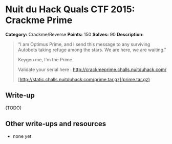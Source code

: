 # Nuit du Hack Quals CTF 2015: Crackme Prime

**Category:** Crackme/Reverse
**Points:** 150
**Solves:** 90
**Description:** 

> "I am Optimus Prime, and I send this message to any surviving Autobots taking refuge among the stars. We are here, we are waiting."
> 
> Keygen me, I'm the Prime.
> 
> Validate your serial here : <http://crackmeprime.challs.nuitduhack.com/>
> 
> [http://static.challs.nuitduhack.com/prime.tar.gz](prime.tar.gz)

## Write-up

(TODO)

## Other write-ups and resources

* none yet